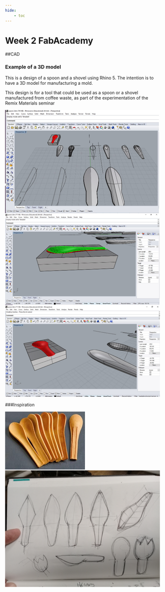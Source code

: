 ```yaml
---
hide:
    - toc
---
```


# Week 2 FabAcademy


##CAD

### Example of a 3D model

This is a design of a spoon and a shovel using Rhino 5. The intention is to have a 3D model for manufacturing a mold.

This design is for a tool that could be used as a spoon or a shovel manufactured from coffee waste, as part of the experimentation of the Remix Materials seminar

![](../images/remix_1.jpg)
![](../images/Fabacademy_2.jpg)
![](../images/Fabacademy_1.jpg)

###Inspiration

![](../images/Fabacademy_3.jpg)
![](../images/Fabacademy_4.jpg)
